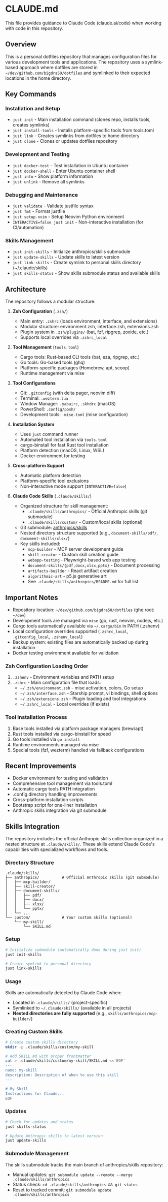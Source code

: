 # CLAUDE.md

This file provides guidance to Claude Code (claude.ai/code) when working with code in this repository.

## Overview

This is a personal dotfiles repository that manages configuration files for various development tools and applications. The repository uses a symlink-based approach where dotfiles are stored in `~/dev/github.com/bigdra50/dotfiles` and symlinked to their expected locations in the home directory.

## Key Commands

### Installation and Setup
- `just init` - Main installation command (clones repo, installs tools, creates symlinks)
- `just install-tools` - Installs platform-specific tools from tools.toml
- `just link` - Creates symlinks from dotfiles to home directory
- `just clone` - Clones or updates dotfiles repository

### Development and Testing
- `just docker-test` - Test installation in Ubuntu container
- `just docker-shell` - Enter Ubuntu container shell
- `just info` - Show platform information
- `just unlink` - Remove all symlinks

### Debugging and Maintenance
- `just validate` - Validate justfile syntax
- `just fmt` - Format justfile
- `just setup-nvim` - Setup Neovim Python environment
- `INTERACTIVE=false just init` - Non-interactive installation (for CI/automation)

### Skills Management
- `just init-skills` - Initialize anthropics/skills submodule
- `just update-skills` - Update skills to latest version
- `just link-skills` - Create symlink to personal skills directory (~/.claude/skills)
- `just skills-status` - Show skills submodule status and available skills

## Architecture

The repository follows a modular structure:

1. **Zsh Configuration** (`.zsh/`)
   - Main entry: `.zshrc` (loads environment, interface, and extensions)
   - Modular structure: environment.zsh, interface.zsh, extensions.zsh
   - Plugin system in `.zsh/plugins/` (bat, fzf, ripgrep, zoxide, etc.)
   - Supports local overrides via `.zshrc_local`

2. **Tool Management** (`tools.toml`)
   - Cargo tools: Rust-based CLI tools (bat, eza, ripgrep, etc.)
   - Go tools: Go-based tools (ghq)
   - Platform-specific packages (Homebrew, apt, scoop)
   - Runtime management via mise

3. **Tool Configurations**
   - Git: `.gitconfig` (with delta pager, neovim diff)
   - Terminal: `.wezterm.lua`
   - Window Manager: `.yabairc`, `.skhdrc` (macOS)
   - PowerShell: `.config/posh/`
   - Development tools: `.mise.toml` (mise configuration)

4. **Installation System**
   - Uses `just` command runner
   - Automated tool installation via `tools.toml`
   - cargo-binstall for fast Rust tool installation
   - Platform detection (macOS, Linux, WSL)
   - Docker environment for testing

5. **Cross-platform Support**
   - Automatic platform detection
   - Platform-specific tool exclusions
   - Non-interactive mode support (`INTERACTIVE=false`)

6. **Claude Code Skills** (`.claude/skills/`)
   - Organized structure for skill management:
     - `.claude/skills/anthropics/` - Official Anthropic skills (git submodule)
     - `.claude/skills/custom/` - Custom/local skills (optional)
   - Git submodule: [anthropics/skills](https://github.com/anthropics/skills)
   - Nested directory structure supported (e.g., `document-skills/pdf/`, `document-skills/xlsx/`)
   - Key skills included:
     - `mcp-builder` - MCP server development guide
     - `skill-creator` - Custom skill creation guide
     - `webapp-testing` - Playwright-based web app testing
     - `document-skills/{pdf,docx,xlsx,pptx}` - Document processing
     - `artifacts-builder` - React artifact creation
     - `algorithmic-art` - p5.js generative art
     - See `.claude/skills/anthropics/README.md` for full list

## Important Notes

- Repository location: `~/dev/github.com/bigdra50/dotfiles` (ghq root: `~/dev`)
- Development tools are managed via `mise` (go, rust, neovim, nodejs, etc.)
- Cargo tools automatically available via `~/.cargo/bin` in PATH (.zshenv)
- Local configuration overrides supported (`.zshrc_local`, `.gitconfig_local`, `.zshenv_local`)
- Backup system: existing files are automatically backed up during installation
- Docker testing environment available for validation

### Zsh Configuration Loading Order
1. `.zshenv` - Environment variables and PATH setup
2. `.zshrc` - Main configuration file that loads:
   - `~/.zsh/environment.zsh` - mise activation, colors, Go setup
   - `~/.zsh/interface.zsh` - Starship prompt, vi bindings, shell options
   - `~/.zsh/extensions.zsh` - Plugin loading and tool integrations
   - `~/.zshrc_local` - Local overrides (if exists)

### Tool Installation Process
1. Base tools installed via platform package managers (brew/apt)
2. Rust tools installed via cargo-binstall for speed
3. Go tools installed via `go install`
4. Runtime environments managed via mise
5. Special tools (fzf, wezterm) handled via fallback configurations

## Recent Improvements

- Docker environment for testing and validation
- Comprehensive tool management via tools.toml
- Automatic cargo tools PATH integration
- .config directory handling improvements
- Cross-platform installation scripts
- Bootstrap script for one-liner installation
- Anthropic skills integration via git submodule

## Skills Integration

The repository includes the official Anthropic skills collection organized in a nested structure at `.claude/skills/`. These skills extend Claude Code's capabilities with specialized workflows and tools.

### Directory Structure
```
.claude/skills/
├── anthropics/          # Official Anthropic skills (git submodule)
│   ├── mcp-builder/
│   ├── skill-creator/
│   ├── document-skills/
│   │   ├── pdf/
│   │   ├── docx/
│   │   ├── xlsx/
│   │   └── pptx/
│   └── ...
└── custom/              # Your custom skills (optional)
    └── my-skill/
        └── SKILL.md
```

### Setup
```bash
# Initialize submodule (automatically done during just init)
just init-skills

# Create symlink to personal directory
just link-skills
```

### Usage
Skills are automatically detected by Claude Code when:
- Located in `.claude/skills/` (project-specific)
- Symlinked to `~/.claude/skills/` (available in all projects)
- **Nested directories are fully supported** (e.g., `skills/anthropics/mcp-builder/`)

### Creating Custom Skills
```bash
# Create custom skills directory
mkdir -p .claude/skills/custom/my-skill

# Add SKILL.md with proper frontmatter
cat > .claude/skills/custom/my-skill/SKILL.md <<'EOF'
---
name: my-skill
description: Description of when to use this skill
---

# My Skill
Instructions for Claude...
EOF
```

### Updates
```bash
# Check for updates and status
just skills-status

# Update Anthropic skills to latest version
just update-skills
```

### Submodule Management
The skills submodule tracks the main branch of anthropics/skills repository:
- Manual updates: `git submodule update --remote --merge .claude/skills/anthropics`
- Status check: `cd .claude/skills/anthropics && git status`
- Reset to tracked commit: `git submodule update .claude/skills/anthropics`